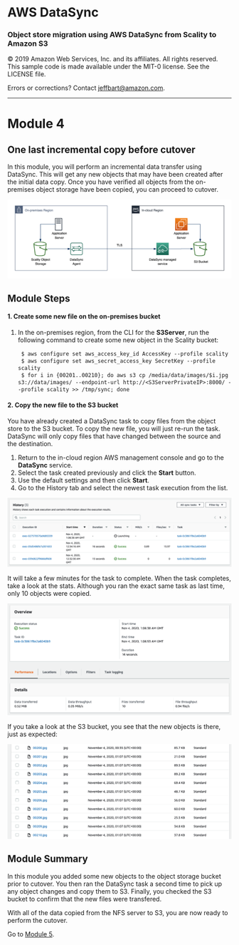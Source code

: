 # **AWS DataSync**

### Object store migration using AWS DataSync from Scality to Amazon S3

© 2019 Amazon Web Services, Inc. and its affiliates. All rights reserved.
This sample code is made available under the MIT-0 license. See the LICENSE file.

Errors or corrections? Contact [jeffbart@amazon.com](mailto:jeffbart@amazon.com).

---

# Module 4
## One last incremental copy before cutover

In this module, you will perform an incremental data transfer using DataSync.  This will get any new objects that may have been created after the initial data copy.  Once you have verified all objects from the on-premises object storage have been copied, you can proceed to cutover.

![](../images/fullarch.png)

## Module Steps

#### 1. Create some new file on the on-premises bucket

1. In the on-premises region, from the CLI for the **S3Server**, run the following command to create some new object in the Scality bucket:

        $ aws configure set aws_access_key_id AccessKey --profile scality
        $ aws configure set aws_secret_access_key SecretKey --profile scality
        $ for i in {00201..00210}; do aws s3 cp /media/data/images/$i.jpg s3://data/images/ --endpoint-url http://<S3ServerPrivateIP>:8000/ --profile scality >> /tmp/sync; done

#### 2. Copy the new file to the S3 bucket

You have already created a DataSync task to copy files from the object store to the S3 bucket.  To copy the new file, you will just re-run the task.  DataSync will only copy files that have changed between the source and the destination.

1. Return to the in-cloud region AWS management console and go to the **DataSync** service.
2. Select the task created previously and click the **Start** button.
3. Use the default settings and then click **Start**.
4. Go to the History tab and select the newest task execution from the list.

  ![](../images/mod4ds1.png)

It will take a few minutes for the task to complete.  When the task completes, take a look at the stats.  Although you ran the exact same task as last time, only 10 objects were copied.

![](../images/mod4ds2.png)

If you take a look at the S3 bucket, you see that the new objects is there, just as expected:

![](../images/mod4ds3.png)

## Module Summary

In this module you added some new objects to the object storage bucket prior to cutover.  You then ran the DataSync task a second time to pick up any object changes and copy them to S3.  Finally, you checked the S3 bucket to confirm that the new files were transfered.

With all of the data copied from the NFS server to S3, you are now ready to perform the cutover.

Go to [Module 5](../module5/).
